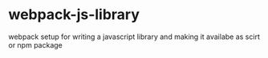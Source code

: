 # webpack-js-library
webpack setup for writing a javascript library and making it availabe as scirt or npm package
